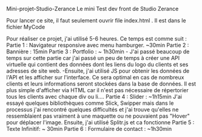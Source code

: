 Mini-projet-Studio-Zerance
Le mini Test dev front de Studio Zerance

Pour lancer ce site, il faut seulement ouvrir file index.html . Il est dans le fichier MyCode

Pour réaliser ce projet, j'ai utilisé 5-6 heures. Ce temps est comme suit :
 Partie 1 : Navigateur responsive avec menu hamburger. ~30min
 Partie 2 : Bannière : 15min 
 Partie 3 : 	Portfolio : ~ 1h30min - J'ai passé beaucoup de temps sur cette partie car j'ai passé un peu de temps à créer une API 	virtuelle qui contient des données dont les liens du logo du clients et ses adresses de site web.
	 -Ensuite, j'ai utilisé JS pour obtenir les données de l'API et les afficher sur l'interface. Ce sera optimal en cas de nombreux 	clients et leurs informations 	seront stockées dans la base de données. Il est plus simple d'afficher via HTML car il n'est pas 	nécessaire de répertorier tous 	les clients avec chaque div ou li…. 
 Partie 4 : Slider : ~1h15min J'ai essayé quelques bibliothèques comme Slick, Swipper mais dans le processus j'ai rencontré quelques 	difficultés et j'ai trouve qu'elles ne ressemblaient pas vraiment à une maquette ou ne pouvaient pas "Hover" pour déplacer 	l'image. Ensuite, j'ai utilisé Splitr.js et ca fonctionne 
 Partie 5 : Texte Infinitif: ~ 30min 
 Partie 6 : Formulaire de contact : ~1h30min